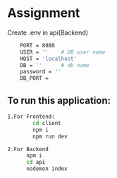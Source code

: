 # Assignment



Create .env in api(Backend)
```bash
    PORT = 8080
    USER = ''    # DB user name
    HOST = 'localhost'
    DB = ''      # db name
    password = ''
    DB_PORT =    
 ```  
   ## To run this application:
```   bash
1.For Frontend:
        cd client
        npm i
        npm run dev
```


```bash
2.For Backend
      npm i
      cd api
      nodemon index
```
